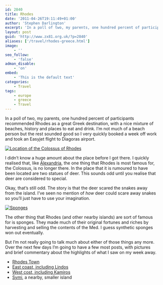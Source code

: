 ```yaml
---
id: 2840
title: Rhodes
date: '2011-04-26T19:11:49+01:00'
author: 'Stephen Darlington'
excerpt: 'In a poll of two, my parents, one hundred percent of participants recommended Rhodes as a great Greek destination, with a nice mixture of beaches, history and places to eat and drink. Seemed worth a visit.'
layout: post
guid: 'http://www.zx81.org.uk/?p=2840'
aliases: ['/travel/rhodes-greece.html']
image:
    - ''
seo_follow:
    - 'false'
adman_disable:
    - 'on'
embed:
    - 'This is the default text'
categories:
    - Travel
tags:
    - europe
    - greece
    - Travel
---
```


In a poll of two, my parents, one hundred percent of participants recommended Rhodes as a great Greek destination, with a nice mixture of beaches, history and places to eat and drink. I’m not much of a beach person but the rest sounded good so I very quickly booked a week off work and took an Easyjet flight to Diagoras airport.

[![Location of the Colossus of Rhodes](https://i0.wp.com/farm6.static.flickr.com/5302/5632194805_b9ee150520.jpg?resize=500%2C333)](http://www.flickr.com/photos/stephendarlington/5632194805/ "Location of the Colossus of Rhodes by stephendarlington, on Flickr")

I didn’t know a huge amount about the place before I got there. I quickly realised that, like [Alexandria](http://www.zx81.org.uk/travel/egypt-alexandria.html), the one thing that Rhodes is most famous for, the Colossus, is no longer there. In the place that it is rumoured to have been located are two statues of deer. This sounds odd until you realise that deer are considered to special.

Okay, that’s still odd. The story is that the deer scared the snakes away from the island. I’ve seen no mention of *how* deer could scare away snakes so you’ll just have to use your imagination.

[![Sponges](https://i0.wp.com/farm6.static.flickr.com/5104/5632190985_dbb0453398.jpg?resize=333%2C500)](http://www.flickr.com/photos/stephendarlington/5632190985/ "Sponges by stephendarlington, on Flickr")

The other thing that Rhodes (and other nearby islands) are sort of famous for is sponges. They made much of their original fortunes and riches by harvesting and selling the contents of the Med. I guess synthetic sponges won out eventually.

But I’m not really going to talk much about either of those things any more. Over the next few days I’m going to have a few most posts, with pictures and brief commentary about the highlights of what I saw on my week away.

- [Rhodes Town](http://www.zx81.org.uk/travel/rhodes-town-greece.html)
- [East coast, including Lindos](http://www.zx81.org.uk/travel/lindos-and-rhodes-east-coast-greece.html)
- [West cost, including Kamiros](http://www.zx81.org.uk/travel/kamiros-and-rhodes-west-coast-greece.html)
- [Symi](http://www.zx81.org.uk/travel/symi-greece.html), a nearby, smaller island